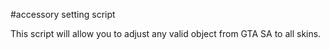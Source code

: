 #accessory setting script

This script will allow you to adjust any valid object from GTA SA to all skins.
